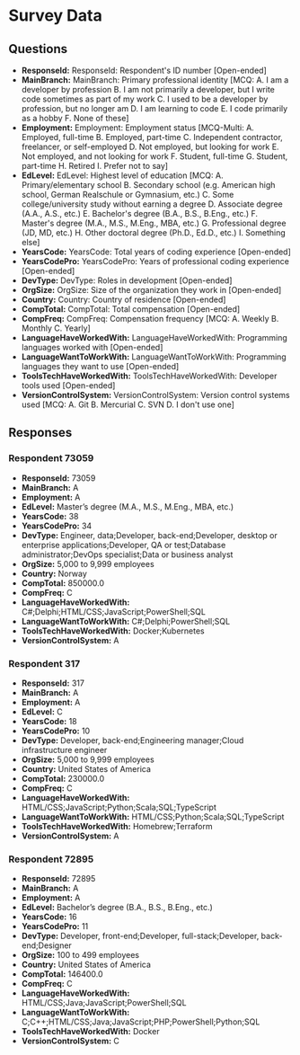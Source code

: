 # Survey Data

## Questions

- **ResponseId:** ResponseId: Respondent's ID number [Open-ended]
- **MainBranch:** MainBranch: Primary professional identity [MCQ: A. I am a developer by profession B. I am not primarily a developer, but I write code sometimes as part of my work C. I used to be a developer by profession, but no longer am D. I am learning to code E. I code primarily as a hobby F. None of these]
- **Employment:** Employment: Employment status [MCQ-Multi: A. Employed, full-time B. Employed, part-time C. Independent contractor, freelancer, or self-employed D. Not employed, but looking for work E. Not employed, and not looking for work F. Student, full-time G. Student, part-time H. Retired I. Prefer not to say]
- **EdLevel:** EdLevel: Highest level of education [MCQ: A. Primary/elementary school B. Secondary school (e.g. American high school, German Realschule or Gymnasium, etc.) C. Some college/university study without earning a degree D. Associate degree (A.A., A.S., etc.) E. Bachelor's degree (B.A., B.S., B.Eng., etc.) F. Master's degree (M.A., M.S., M.Eng., MBA, etc.) G. Professional degree (JD, MD, etc.) H. Other doctoral degree (Ph.D., Ed.D., etc.) I. Something else]
- **YearsCode:** YearsCode: Total years of coding experience [Open-ended]
- **YearsCodePro:** YearsCodePro: Years of professional coding experience [Open-ended]
- **DevType:** DevType: Roles in development [Open-ended]
- **OrgSize:** OrgSize: Size of the organization they work in [Open-ended]
- **Country:** Country: Country of residence [Open-ended]
- **CompTotal:** CompTotal: Total compensation [Open-ended]
- **CompFreq:** CompFreq: Compensation frequency [MCQ: A. Weekly B. Monthly C. Yearly]
- **LanguageHaveWorkedWith:** LanguageHaveWorkedWith: Programming languages worked with [Open-ended]
- **LanguageWantToWorkWith:** LanguageWantToWorkWith: Programming languages they want to use [Open-ended]
- **ToolsTechHaveWorkedWith:** ToolsTechHaveWorkedWith: Developer tools used [Open-ended]
- **VersionControlSystem:** VersionControlSystem: Version control systems used [MCQ: A. Git B. Mercurial C. SVN D. I don't use one]

## Responses

### Respondent 73059

- **ResponseId:** 73059
- **MainBranch:** A
- **Employment:** A
- **EdLevel:** Master’s degree (M.A., M.S., M.Eng., MBA, etc.)
- **YearsCode:** 38
- **YearsCodePro:** 34
- **DevType:** Engineer, data;Developer, back-end;Developer, desktop or enterprise applications;Developer, QA or test;Database administrator;DevOps specialist;Data or business analyst
- **OrgSize:** 5,000 to 9,999 employees
- **Country:** Norway
- **CompTotal:** 850000.0
- **CompFreq:** C
- **LanguageHaveWorkedWith:** C#;Delphi;HTML/CSS;JavaScript;PowerShell;SQL
- **LanguageWantToWorkWith:** C#;Delphi;PowerShell;SQL
- **ToolsTechHaveWorkedWith:** Docker;Kubernetes
- **VersionControlSystem:** A

### Respondent 317

- **ResponseId:** 317
- **MainBranch:** A
- **Employment:** A
- **EdLevel:** C
- **YearsCode:** 18
- **YearsCodePro:** 10
- **DevType:** Developer, back-end;Engineering manager;Cloud infrastructure engineer
- **OrgSize:** 5,000 to 9,999 employees
- **Country:** United States of America
- **CompTotal:** 230000.0
- **CompFreq:** C
- **LanguageHaveWorkedWith:** HTML/CSS;JavaScript;Python;Scala;SQL;TypeScript
- **LanguageWantToWorkWith:** HTML/CSS;Python;Scala;SQL;TypeScript
- **ToolsTechHaveWorkedWith:** Homebrew;Terraform
- **VersionControlSystem:** A

### Respondent 72895

- **ResponseId:** 72895
- **MainBranch:** A
- **Employment:** A
- **EdLevel:** Bachelor’s degree (B.A., B.S., B.Eng., etc.)
- **YearsCode:** 16
- **YearsCodePro:** 11
- **DevType:** Developer, front-end;Developer, full-stack;Developer, back-end;Designer
- **OrgSize:** 100 to 499 employees
- **Country:** United States of America
- **CompTotal:** 146400.0
- **CompFreq:** C
- **LanguageHaveWorkedWith:** HTML/CSS;Java;JavaScript;PowerShell;SQL
- **LanguageWantToWorkWith:** C;C++;HTML/CSS;Java;JavaScript;PHP;PowerShell;Python;SQL
- **ToolsTechHaveWorkedWith:** Docker
- **VersionControlSystem:** C
